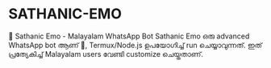 # SATHANIC-EMO
📱 Sathanic Emo - Malayalam WhatsApp Bot  Sathanic Emo ഒരു advanced WhatsApp bot ആണ് 🤖, Termux/Node.js ഉപയോഗിച്ച് run ചെയ്യാവുന്നത്. ഇത് പ്രത്യേകിച്ച് Malayalam users വേണ്ടി customize ചെയ്തതാണ്. 
